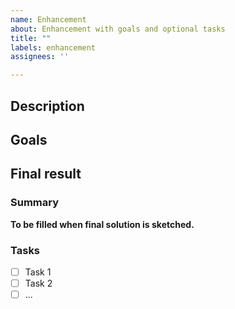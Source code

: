 ```yaml
---
name: Enhancement
about: Enhancement with goals and optional tasks
title: ""
labels: enhancement
assignees: ''

---
```


## Description

<!-- provide a description of the enhancement -->

## Goals

<!-- describe the goals you want to achieve with this enhancement -->

## Final result

### Summary

**To be filled when final solution is sketched.**

### Tasks

<!--
An optional lists of tasks that need to be executed
By using the list syntax ("[ ]"), github can track and visualize progress on the story.
-->

- [ ] Task 1
- [ ] Task 2
- [ ] ...
